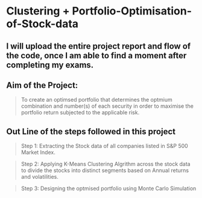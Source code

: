 # Clustering + Portfolio-Optimisation-of-Stock-data
## I will upload the entire project report and flow of the code, once I am able to find a moment after completing my exams. 
## Aim of the Project:
>To create an optimsed portfolio that determines the optmium combination and number(s) of each security in order to maximise the portfolio return subjected to the applicable risk.  

## Out Line of the steps followed in this project
>Step 1:
>Extracting the Stock data of all companies listed in S&P 500 Market Index.

>Step 2:
>Applying K-Means Clustering Algrithm across the stock data to divide the stocks into distinct segments based on Annual returns and volatilities.

>Step 3:
>Designing the optmised portfolio using Monte Carlo Simulation
